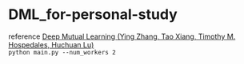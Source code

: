 # DML_for-personal-study
reference  [Deep Mutual Learning (Ying Zhang, Tao Xiang, Timothy M. Hospedales, Huchuan Lu)](https://arxiv.org/pdf/1706.00384.pdf)   
`python main.py --num_workers 2`

